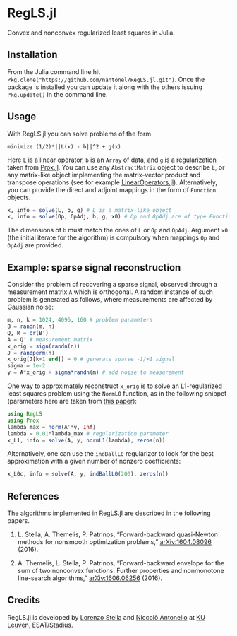 # RegLS.jl

Convex and nonconvex regularized least squares in Julia.

## Installation

From the Julia command line hit `Pkg.clone("https://github.com/nantonel/RegLS.jl.git")`.
Once the package is installed you can update it along with the others issuing
`Pkg.update()` in the command line.

## Usage

With RegLS.jl you can solve problems of the form

```
minimize (1/2)*||L(x) - b||^2 + g(x)
```

Here `L` is a linear operator, `b` is an `Array` of data, and `g` is a regularization
taken from [Prox.jl](https://github.com/lostella/Prox.jl).
You can use any `AbstractMatrix` object to describe `L`, or any matrix-like object
implementing the matrix-vector product and transpose operations
(see for example [LinearOperators.jl](https://github.com/JuliaSmoothOptimizers/LinearOperators.jl)).
Alternatively, you can provide the direct and adjoint mappings in the form of `Function` objects.

```julia
x, info = solve(L, b, g) # L is a matrix-like object
x, info = solve(Op, OpAdj, b, g, x0) # Op and OpAdj are of type Function
```

The dimensions of `b` must match the ones of `L` or `Op` and `OpAdj`.
Argument `x0` (the initial iterate for the algorithm) is compulsory when
mappings `Op` and `OpAdj` are provided.

## Example: sparse signal reconstruction

Consider the problem of recovering a sparse signal, observed through a measurement
matrix `A` which is orthogonal. A random instance of such problem is generated as
follows, where measurements are affected by Gaussian noise:

```julia
m, n, k = 1024, 4096, 160 # problem parameters
B = randn(m, n)
Q, R = qr(B')
A = Q' # measurement matrix
x_orig = sign(randn(n))
J = randperm(n)
x_orig[J[k+1:end]] = 0 # generate sparse -1/+1 signal
sigma = 1e-2
y = A*x_orig + sigma*randn(m) # add noise to measurement
```

One way to approximately reconstruct `x_orig` is to solve an L1-regularized
least squares problem using the `NormL0` function, as in the following snippet
(parameters here are taken from [this paper](http://ieeexplore.ieee.org/xpls/abs_all.jsp?arnumber=4407767)):

```julia
using RegLS
using Prox
lambda_max = norm(A'*y, Inf)
lambda = 0.01*lambda_max # regularization parameter
x_L1, info = solve(A, y, normL1(lambda), zeros(n))
```

Alternatively, one can use the `indBallL0` regularizer to look for the best
approximation with a given number of nonzero coefficients:

```julia
x_L0c, info = solve(A, y, indBallL0(200), zeros(n))
```

## References

The algorithms implemented in RegLS.jl are described in the following papers.

1. L. Stella, A. Themelis, P. Patrinos, “Forward-backward quasi-Newton methods for nonsmooth optimization problems,” [arXiv:1604.08096](http://arxiv.org/abs/1604.08096) (2016).

2. A. Themelis, L. Stella, P. Patrinos, “Forward-backward envelope for the sum of two nonconvex functions: Further properties and nonmonotone line-search algorithms,” [arXiv:1606.06256](http://arxiv.org/abs/1606.06256) (2016).

## Credits

RegLS.jl is developed by [Lorenzo Stella](https://lostella.github.io) and [Niccolò Antonello](http://homes.esat.kuleuven.be/~nantonel/) at [KU Leuven, ESAT/Stadius](https://www.esat.kuleuven.be/stadius/).
